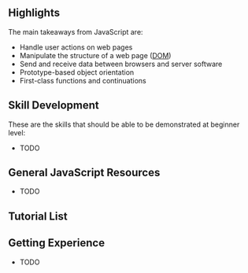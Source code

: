 ## Highlights

The main takeaways from JavaScript are:

* Handle user actions on web pages
* Manipulate the structure of a web page
  ([DOM](http://en.wikipedia.org/wiki/Document_Object_Model))
* Send and receive data between browsers and server software
* Prototype-based object orientation
* First-class functions and continuations

## Skill Development

These are the skills that should be able to be demonstrated at beginner level:

* TODO

## General JavaScript Resources

* TODO

## Tutorial List

## Getting Experience

* TODO
